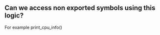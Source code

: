 Can we access non exported symbols using this logic?
---------------------------------------------------

For example print_cpu_info()
